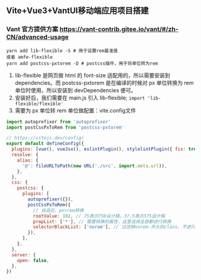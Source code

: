 ##  Vite+Vue3+VantUI移动端应用项目搭建
### Vant 官方提供方案  https://vant-contrib.gitee.io/vant/#/zh-CN/advanced-usage

```shell
yarn add lib-flexible -S # 用于设置rem基准值
或者 amfe-flexible
yarn add postcss-pxtorem -D # postcss插件，用于将单位转为rem
```

1. lib-flexible 是网页做 html 的 font-size 适配用的，所以需要安装到 dependencies。而 postcss-pxtorem 是在编译的时候对 px 单位转换为 rem 单位时使用，所以安装到 devDependencies 便可。
2. 安装好后，我们需要在 main.js 引入 lib-flexible;  `import 'lib-flexible/flexible'`
3. 需要为 px 单位转 rem 单位做配置：vite.config文件
```javascript
import autoprefixer from 'autoprefixer'
import postCssPxToRem from 'postcss-pxtorem'

// https://vitejs.dev/config/
export default defineConfig({
  plugins: [vue(), vueJsx(), eslintPlugin(), stylelintPlugin({ fix: true })],
  resolve: {
    alias: {
      '@': fileURLToPath(new URL('./src', import.meta.url)),
    },
  },
  css: {
    postcss: {
      plugins: [
        autoprefixer({}),
        postCssPxToRem({
          // 自适应，px>rem转换
          rootValue: 192, // 75表示750设计稿，37.5表示375设计稿
          propList: ['*'], // 需要转换的属性，这里选择全部都进行转换
          selectorBlackList: ['norem'], // 过滤掉norem-开头的class，不进行rem转换
        }),
      ],
    },
  },
  server: {
    open: false,
  },
})
```